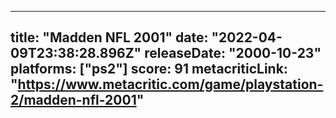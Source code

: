 
---
title: "Madden NFL 2001"
date: "2022-04-09T23:38:28.896Z"
releaseDate: "2000-10-23"
platforms: ["ps2"]
score: 91
metacriticLink: "https://www.metacritic.com/game/playstation-2/madden-nfl-2001"
---
